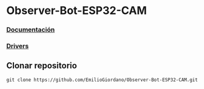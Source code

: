 # Observer-Bot-ESP32-CAM

### [Documentación](https://docs.google.com/document/d/1E_IQhEakLYv9fParhLEL6ypkSmBsMtxzIAB2fe3EQ24/edit?tab=t.0#heading=h.cmdx406q3o7f)
### [Drivers](https://github.com/EmilioGiordano/Observer-Bot-ESP32-CAM/tree/main/ObserverBot/Drivers)


## Clonar repositorio
```git
git clone https://github.com/EmilioGiordano/Observer-Bot-ESP32-CAM.git
```
